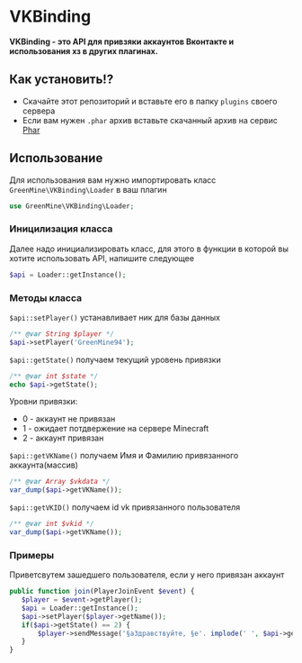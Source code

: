 # VKBinding
**VKBinding - это API для привзяки аккаунтов Вконтакте и использования хз в других плагинах.**

## Как установить!?
 - Скачайте этот репозиторий и вставьте его в папку `plugins` своего сервера
 - Если вам нужен `.phar` архив вставьте скачанный архив на сервис [Phar](https://phar.scer.io/)
 
 ## Использование
 Для использования вам нужно импортировать класс `GreenMine\VKBinding\Loader` в ваш плагин
 ```php
use GreenMine\VKBinding\Loader;
 ```
 
 ### Иницилизация класса
 Далее надо инициализировать класс, для этого в функции в которой вы хотите использовать API, напишите следующее
```php
$api = Loader::getInstance();
``` 
 
### Методы класса
  `$api::setPlayer()` устанавливает ник для базы данных
```php
/** @var String $player */
$api->setPlayer('GreenMine94');
```
  `$api::getState()` получаем текущий уровень привязки
```php
/** @var int $state */
echo $api->getState();
```
Уровни привязки:
 - 0 - аккаунт не привязан
 - 1 - ожидает потдвержение на сервере Minecraft
 - 2 - аккаунт привязан
 
`$api::getVKName()` получаем Имя и Фамилию привязанного аккаунта(массив)
 ```php
 /** @var Array $vkdata */
 var_dump($api->getVKName());
```
`$api::getVKID()` получаем id vk привязанного пользователя
 ```php
 /** @var int $vkid */
 var_dump($api->getVKName());
```
 ### Примеры
 Приветсвутем зашедшего пользователя, если у него привязан аккаунт
 ```php
public function join(PlayerJoinEvent $event) {
    $player = $event->getPlayer();
    $api = Loader::getInstance();
    $api->setPlayer($player->getName());
    if($api->getState() == 2) {
        $player->sendMessage('§aЗдравствуйте, §e'. implode(' ', $api->getVKName()) . '!');
    }
}
```